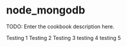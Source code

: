 # node_mongodb

TODO: Enter the cookbook description here.

Testing 1
Testing 2
Testing 3
testing 4
testing 5
